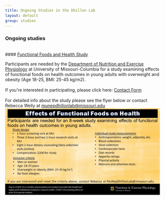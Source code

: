 ```yaml
---
title: Ongoing Studies in the Dhillon Lab
layout: default
group: studies
---
```


### Ongoing studies
<br>
#### <u> Functional Foods and Health Study</u>

Participants are needed by the <a href="https://nep.missouri.edu/"> Department of Nutrition and Exercise Physiology</a> at University of Missouri-Columbia for a study examining effects of functional foods on health outcomes in young adults with overweight and obesity (Age 18-25, BMI: 25-45 kg/m2).<br><br>
If you're interested in participating, please  click here: <a href="https://missouri.qualtrics.com/jfe/form/SV_6teusrr4s9humYC" class="btn btn-primary"> Contact Form </a> <br><br>
For detailed info about the study please see the flyer below or contact Rebecca Welly at munepdhillonlab@missouri.edu 
<img class="img-fluid mx-auto d-block" src="/static/img/PD_Study_Flyer.jpg" alt="Study Flyer">

<!-- Facebook Pixel Code -->
<script>
!function(f,b,e,v,n,t,s)
{if(f.fbq)return;n=f.fbq=function(){n.callMethod?
n.callMethod.apply(n,arguments):n.queue.push(arguments)};
if(!f._fbq)f._fbq=n;n.push=n;n.loaded=!0;n.version='2.0';
n.queue=[];t=b.createElement(e);t.async=!0;
t.src=v;s=b.getElementsByTagName(e)[0];
s.parentNode.insertBefore(t,s)}(window, document,'script',
'https://connect.facebook.net/en_US/fbevents.js');
fbq('init', '3780701358645690');
fbq('track', 'PageView');
</script>
<noscript><img height="1" width="1" style="display:none"
src="https://www.facebook.com/tr?id=3780701358645690&ev=PageView&noscript=1"
/></noscript>
<!-- End Facebook Pixel Code -->